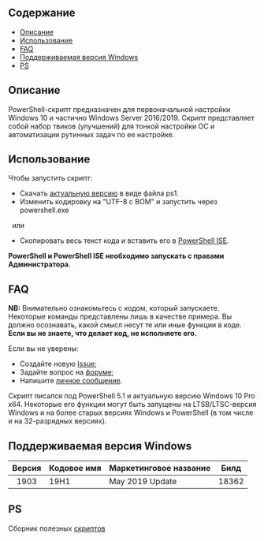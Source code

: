 ## Содержание
 - [Описание](#описание)
 - [Использование](#использование)
 - [FAQ](#faq)
 - [Поддерживаемая версия Windows](#поддерживаемая-версия-windows)
 - [PS](#ps)
  
## Описание

PowerShell-скрипт предназначен для первоначальной настройки Windows 10 и частично Windows Server 2016/2019. Скрипт представляет собой набор твиков (улучшений) для тонкой настройки ОС и автоматизации рутинных задач по ее настройке.

## Использование
Чтобы запустить скрипт:
- Скачать [актуальную версию](https://github.com/farag2/Setup-Windows-10) в виде файла ps1.
- Изменить кодировку на "UTF-8 с BOM" и запустить через powershell.exe

&nbsp;
или
&nbsp;

- Скопировать весь текст кода и вставить его в [PowerShell ISE](https://docs.microsoft.com/ru-ru/powershell/scripting/components/ise/windows-powershell-integrated-scripting-environment--ise-).

**PowerShell и PowerShell ISE необходимо запускать с правами Администратора**.

## FAQ

**NB:** Внимательно ознакомьтесь с кодом, который запускаете. Некоторые команды представлены лишь в качестве примера. Вы должно осознавать, какой смысл несут те или иные функции в коде. **Если вы не знаете, что делает код, не исполняете его.**

Если вы не уверены:
- Создайте новую [Issue](https://github.com/farag2/Setup-Windows-10/issues);
- Задайте вопрос на [форуме](http://forum.ru-board.com/topic.cgi?forum=62&topic=30617);
- Напишите [личное сообщение](http://forum.ru-board.com/profile.cgi?action=show&member=farag).

Скрипт писался под PowerShell 5.1 и актуальную версию Windows 10 Pro x64. Некоторые его функции могут быть запущены на LTSB/LTSC-версия Windows и на более старых версиях Windows и PowerShell (в том числе и на 32-разрядных версиях).

## Поддерживаемая версия Windows

|  Версия | Кодовое имя  | Маркетинговое название |  Билд |
| :-----: | -------------| ---------------------- | :---: |
|  1903   |    19H1      |     May 2019 Update    | 18362 |

## PS
Сборник полезных [скриптов](https://gist.github.com/farag2)
